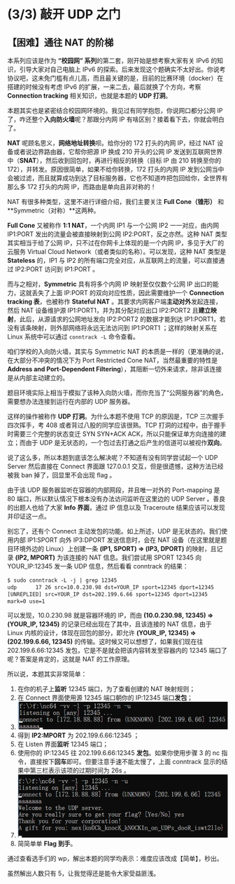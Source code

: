 # (3/3)  敲开 UDP 之门

## 【困难】通往 NAT 的阶梯

本系列应该是作为 **“校园网” 系列**的第二套，刚开始是想考察大家有关 IPv6 的知识，引导大家对自己电脑上 IPv6 的探索。后来发现这个题确实不太好出。你说考协议吧，这未免门槛有点儿高，而且最关键的是，目前的比赛环境（docker）在搭建的时候没有考虑 IPv6 的扩展，一来二去，最后就换了个方向，考察 **Connection tracking** 相关知识，也就是本题的 **UDP 打洞**。

本题其实也是紧密结合校园网环境的。我见过有同学抱怨，你说网口都分公网 IP 了，咋还整个**入向防火墙**呢？那跟分内网 IP 有啥区别？接着看下去，你就会明白了。

**NAT** 呢顾名思义，**网络地址转换**呗。给你分的 172 打头的内网 IP，经过 NAT 设备或者说边界路由器，它帮你把源 IP 换成 210 开头的公网 IP 发送到互联网世界中（**SNAT**），然后收到回包时，再进行相反的转换（目标 IP 由 210 转换至你的 172），并转发。原因很简单，如果不给你转换，172 打头的内网 IP 发到公网当中会被过滤，而且就算成功到达了目标服务器，它也不知道咋把包回给你，全世界有那么多 172 打头的内网 IP，而路由是单向且非对称的！

NAT 有很多种类型，这里不进行详细介绍，我们主要关注 **Full Cone（锥形）** 和 **Symmetric（对称）**这两种。

**Full Cone** 又被称作 **1:1 NAT**，一个内网 IP1 与一个公网 IP2 一一对应，由内网 IP1:PORT 发出的流量会被直接映射到公网 IP2:PORT，反之亦然。这种 NAT 类型其实相当于给了公网 IP，只不过在你网卡上体现的是一个内网 IP，多见于大厂的云服务 Virtual Cloud Network（或者类似的名称）。可以发现，这种 NAT 类型是 **Stateless** 的，IP1 与 IP2 的所有端口完全对应，从互联网上的流量，可以直接通过 IP2:PORT 访问到 IP1:PORT 。

而与之相对，**Symmetric** 具有将多个内网 IP 映射至仅仅数个公网 IP 出口的能力，这就丢失了上面 IP:PORT 的双向对应性质，因此需要维护一个 **Connection tracking 表**，也被称作 **Stateful NAT** 。其要求内网客户端**主动对外**发起连接，然后 NAT 设备维护源 IP1:PORT1，并为其分配对应出口 IP2:PORT2 且**建立映射**，此后，从源请求的公网地址发向 IP2:PORT2 的数据才能到达 IP1:PORT1，若没有该条映射，则外部网络将永远无法访问到 IP1:PORT1 ；这样的映射关系在 Linux 系统中可以通过 ```conntrack -L``` 命令查看。

咱们学校的入向防火墙，其实与 Symmetric NAT 的本质是一样的（更准确的说，在大部分不冲突的情况下为 Port Restricted Cone NAT，当然最重要的特性是 **Address and Port-Dependent Filtering**），其阻断一切外来请求，除非该连接是从内部主动建立的。

题目环境实际上相当于模拟了该种入向防火墙，而你充当了“公网服务器”的角色，需要想办法连接到运行在内部的 UDP 服务器。

这样的操作被称作 **UDP 打洞**。为什么本题不使用 TCP 的原因是，TCP 三次握手四次挥手，考 408 或者背过八股的同学应该很熟。TCP 打洞的过程中，由于握手时需要三个完整的状态变迁 SYN  SYN+ACK  ACK，所以只能保证单方向连接的建立；而由于 UDP 是无状态的，一个包过去打通之后产生的信道可以被视作**双向**。

说了这么多，所以本题到底该怎么解决呢？不知道有没有同学尝试起一个 UDP Server 然后直接在 Connect 界面跟 127.0.0.1 交互，但是很遗憾，这种方法已经被我 ban 掉了，回显里不会出现 flag 。

由于该 UDP 服务器监听在容器的内部网段，并且唯一对外的 Port-mapping 是 80 端口，所以默认情况下根本没有办法访问监听在这里边的 UDP Server 。善良的出题人也给了大家 **Info 界面**，通过 IP 信息以及 Traceroute 结果应该可以发现并印证这一点。

别忘了，还有个 Connect 主动发包的功能。如上所述，UDP 是无状态的。我们使用内部 IP1:SPORT 向外 IP3:DPORT 发送信息时，会在 NAT 设备（在这里就是题目环境外边的 Linux）上创建一条 **(IP1, SPORT) => (IP3, DPORT)** 的映射，且记录 **(IP2, MPORT)** 为该连接的 NAT 信息。我们尝试用 SPORT 12345 向 YOUR_IP:12345 发一条 UDP 信息，然后看看 conntrack 的结果：

```
$ sudo conntrack -L -j | grep 12345
udp      17 26 src=10.0.230.98 dst=YOUR_IP sport=12345 dport=12345 [UNREPLIED] src=YOUR_IP dst=202.199.6.66 sport=12345 dport=12345 mark=0 use=1
```

可以发现，10.0.230.98 就是容器环境的 IP，而由 **(10.0.230.98, 12345) => (YOUR_IP, 12345)** 的记录已经出现在了其中，且该连接的 NAT 信息，由于 Linux 内核的设计，体现在回包的部分，即允许 **(YOUR_IP, 12345) => (202.199.6.66, 12345)** 的传输。这时候又可以想想了，如果我们现在往 202.199.6.66:12345 发包，它是不是就会把该内容转发至容器内的 12345 端口了呢？答案是肯定的，这就是 NAT 的工作原理。

所以说，本题其实非常简单：

1. 在你的机子上**监听** 12345 端口，为了查看创建的 NAT 映射规则；
2. 在 Connect 界面使用源 12345 端口朝你的 IP:12345 端口**发包**；
3. ![image-20241021214221950](images/88-1.png)
4. 得到 **IP2:MPORT** 为 202.199.6.66:12345 ；
5. 在 Listen 界面**监听** 12345 端口；
6. 使用你的 IP:12345 往 202.199.6.66:12345 **发包**。如果你使用步骤 3 的 nc 指令，直接按下**回车**即可。但要注意手速不能太慢了，上面 conntrack 显示的结果中第三栏表示该项的过期时间为 26s 。
7. ![image-20241021214849505](images/88-2.png)
8. 简简单单 **Flag 到手**。

通过查看选手们的 wp，解出本题的同学均表示：难度应该改成【简单】，秒出。

虽然解出人数只有 5，让我觉得还是能令大家受益匪浅。
